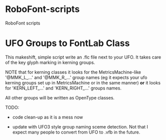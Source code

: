 # RoboFont-scripts
RoboFont scripts

UFO Groups to FontLab Class
===========================

This makeshift, simple script write an .flc file next to your UFO. It takes care of the key glyph marking in kerning groups. 
    
NOTE that for kerning classes it looks for the MetricsMachine-like '@MMK_L_...' and '@MMK_R_...' group names (eg it expects your ufo kerning groups set up in MetricsMachine or in the same manner) **or** it looks for 'KERN_LEFT_...' and 'KERN_RIGHT_...' groups names.
    
All other groups will be written as OpenType classes.

TODO: 

- code clean-up as it is a mess now

- update with UFO3 style group naming sceme detection. Not that I expect many people to convert from UFO to .vfb in the future.


